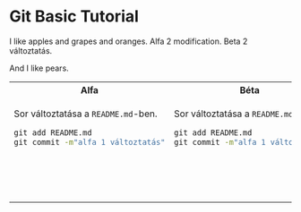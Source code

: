 # Git Basic Tutorial

I like apples and grapes and oranges. Alfa 2 modification. Beta 2 változtatás.

And I like pears.

<table>
<tr>
<th>Alfa</th>
<th>Béta</th>
</tr>
<tr>
<td>

Sor változtatása a `README.md`-ben.

```bat
git add README.md
git commit -m"alfa 1 változtatás"
```

</td>
<td>

Sor változtatása a `README.md`-ben.

```bat
git add README.md
git commit -m"alfa 1 változtatás"
```

</td>
</tr>
<tr>
<td>

</td>
<td>

</td>
</tr>
<tr>
<td>

</td>
<td>

</td>
</tr>
<tr>
<td>

</td>
<td>

</td>
</tr>
<tr>
<td>

</td>
<td>

</td>
</tr>
<tr>
<td>

</td>
<td>

</td>
</tr>
<tr>
<td>

</td>
<td>

</td>
</tr>
<tr>
<td>

</td>
<td>

</td>
</tr>
<tr>
<td>

</td>
<td>

</td>
</tr>
<tr>
<td>

</td>
<td>

</td>
</tr>
<tr>
<td>

</td>
<td>

</td>
</tr>
<tr>
<td>

</td>
<td>

</td>
</tr>
<tr>
<td>

</td>
<td>

</td>
</tr>
<tr>
<td>

</td>
<td>

</td>
</tr>
  
</table>